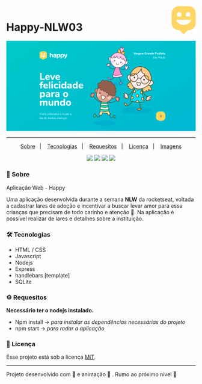 
 <img align="right" alt="logo"  src="https://raw.githubusercontent.com/wevdiaz/Happy-NLW03/master/public/images/logo-icon.png">


# Happy-NLW03 

<p align="center">
 <img alt="landing-page" src="https://raw.githubusercontent.com/wevdiaz/Happy-NLW03/master/images_site/landing-page.png">
</p>

---

<p align="center">
  <a href="#speech_balloon-sobre">Sobre</a>&nbsp;&nbsp;&nbsp;|&nbsp;&nbsp;&nbsp;
  <a href="#hammer_and_wrench-tecnologias">Tecnologias</a>&nbsp;&nbsp;&nbsp;|&nbsp;&nbsp;&nbsp;
  <a href="#gear-requesitos">Requesitos</a>&nbsp;&nbsp;&nbsp;|&nbsp;&nbsp;&nbsp;
  <a href="#scroll-licença">Licença</a>&nbsp;&nbsp;&nbsp;|&nbsp;&nbsp;&nbsp;
  <a href="https://github.com/wevdiaz/Happy-NLW03/tree/master/images_site">Imagens</a>
</p>


<p align="center">
 
  <a>
    <img src="https://img.shields.io/github/repo-size/wevdiaz/Happy-NLW03">
  </a>
  
  <a>
   <img src="https://img.shields.io/github/license/wevdiaz/Happy-NLW03">
  </a>
  
  <a>
   <img src="https://img.shields.io/github/languages/count/wevdiaz/Happy-NLW03">
  </a>
  
  <a>
   <img src="https://img.shields.io/github/commit-activity/m/wevdiaz/Happy-NLW03">
  </a>
  
 
  
</p>


### :speech_balloon: Sobre

 Aplicação Web - Happy


Uma aplicação desenvolvida durante a semana **NLW** da rocketseat, voltada a cadastrar lares de adoção e incentivar a buscar levar amor para essa crianças que precisam de todo carinho e atenção :slightly_smiling_face:. Na aplicação é possível realizar de lares e detalhes sobre a instituição.



### :hammer_and_wrench: Tecnologias

* HTML / CSS
* Javascript
* Nodejs
* Express
* handlebars [template]
* SQLite


### :gear: Requesitos

**Necessário ter o nodejs instalado.**

* Npm install -> *para instalar as dependências necessárias do projeto*
* npm start -> *para rodar a aplicação*


### :scroll: Licença

Esse projeto está sob a licença [MIT](https://github.com/wevdiaz/Happy-NLW03/blob/master/LICENSE).

---

Projeto desenvolvido com :blue_heart: e animação  :star_struck: . Rumo ao próximo nível :rocket:




